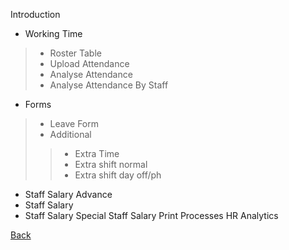Introduction
* Working Time
> * Roster Table
> * Upload Attendance
> * Analyse Attendance
> * Analyse Attendance By Staff
* Forms
> * Leave Form
> * Additional
> > * Extra Time
> > * Extra shift normal
> > * Extra shift day off/ph
* Staff Salary Advance
* Staff Salary
* Staff Salary Special
Staff Salary Print
Processes
HR Analytics




[Back](https://github.com/hmislk/hmis/wiki/User-Manual)